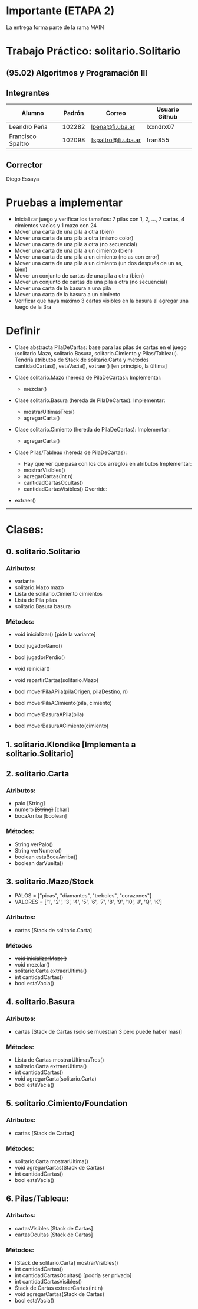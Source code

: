 # Importante (ETAPA 2)
La entrega forma parte de la rama MAIN

# Trabajo Práctico: solitario.Solitario
## (95.02) Algoritmos y Programación III

## Integrantes
| Alumno | Padrón | Correo | Usuario Github |
| ----------- | ----------- | ----------- | ----------- |
| Leandro Peña | 102282 | lpena@fi.uba.ar | lxxndrx07 |
| Francisco Spaltro | 102098 | fspaltro@fi.uba.ar | fran855 |

## Corrector
Diego Essaya

# Pruebas a implementar
- Inicializar juego y verificar los tamaños: 7 pilas con 1, 2, ..., 7 cartas, 4 cimientos vacíos y 1 mazo con 24
- Mover una carta de una pila a otra (bien)
- Mover una carta de una pila a otra (mismo color)
- Mover una carta de una pila a otra (no secuencial)
- Mover una carta de una pila a un cimiento (bien)
- Mover una carta de una pila a un cimiento (no as con error)
- Mover una carta de una pila a un cimiento (un dos después de un as, bien)
- Mover un conjunto de cartas de una pila a otra (bien)
- Mover un conjunto de cartas de una pila a otra (no secuencial)
- Mover una carta de la basura a una pila
- Mover una carta de la basura a un cimiento
- Verificar que haya máximo 3 cartas visibles en la basura al agregar una luego de la 3ra





# Definir
- Clase abstracta PilaDeCartas: base para las pilas de cartas en el juego (solitario.Mazo, solitario.Basura, solitario.Cimiento y Pilas/Tableau). Tendría atributos de Stack de solitario.Carta y métodos cantidadCartas(), estaVacia(), extraer() [en principio, la última]

- Clase solitario.Mazo (hereda de PilaDeCartas):
Implementar: 
  - mezclar()

- Clase solitario.Basura (hereda de PilaDeCartas):
Implementar:
  - mostrarUltimasTres()
  - agregarCarta()

- Clase solitario.Cimiento (hereda de PilaDeCartas):
Implementar:
  - agregarCarta()

- Clase Pilas/Tableau (hereda de PilaDeCartas):
  - Hay que ver qué pasa con los dos arreglos en atributos
Implementar:
  - mostrarVisibles()
  - agregarCartas(int n)
  - cantidadCartasOcultas()
  - cantidadCartasVisibles()
Override:
- extraer()
---------------------------------
# Clases:
## 0. solitario.Solitario
### Atributos:
- variante
- solitario.Mazo mazo
- Lista de solitario.Cimiento cimientos
- Lista de Pila pilas
- solitario.Basura basura

### Métodos:
- void inicializar() [pide la variante]
- bool jugadorGano()
- bool jugadorPerdio()
- void reiniciar()

- void repartirCartas(solitario.Mazo)
- bool moverPilaAPila(pilaOrigen, pilaDestino, n)
- bool moverPilaACimiento(pila, cimiento)
- bool moverBasuraAPila(pila)
- bool moverBasuraACimiento(cimiento)

## 1. solitario.Klondike [Implementa a solitario.Solitario]


## 2. solitario.Carta

### Atributos:
- palo [String]
- numero ~~[String]~~ [char]
- bocaArriba [boolean]

### Métodos:
- String verPalo()
- String verNumero()
- boolean estaBocaArriba()
- boolean darVuelta()


## 3. solitario.Mazo/Stock
- PALOS = ["picas", "diamantes", "treboles", "corazones"]
- VALORES = ['1', '2'', '3', '4', '5', '6', '7', '8', '9', '10', 'J', 'Q', 'K']

### Atributos:
- cartas [Stack de solitario.Carta]

### Métodos
- ~~void inicializarMazo()~~
- void mezclar()		
- solitario.Carta extraerUltima()
- int cantidadCartas()
- bool estaVacia()

## 4. solitario.Basura
### Atributos:
- cartas [Stack de Cartas (solo se muestran 3 pero puede haber mas)]

### Métodos:
- Lista de Cartas mostrarUltimasTres() 
- solitario.Carta extraerUltima()
- int cantidadCartas()
- void agregarCarta(solitario.Carta)
- bool estaVacia()


## 5. solitario.Cimiento/Foundation
### Atributos:
- cartas [Stack de Cartas]

### Métodos:
- solitario.Carta mostrarUltima()
- void agregarCartas(Stack de Cartas)
- int cantidadCartas()
- bool estaVacia()

## 6. Pilas/Tableau:
### Atributos:
- cartasVisibles [Stack de Cartas]
- cartasOcultas [Stack de Cartas]

### Métodos:
- [Stack de solitario.Carta] mostrarVisibles()
- int cantidadCartas()
- int cantidadCartasOcultas() [podría ser privado]
- int cantidadCartasVisibles()
- Stack de Cartas extraerCartas(int n)
- void agregarCartas(Stack de Cartas)
- bool estaVacia()
